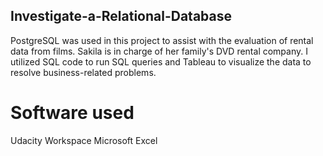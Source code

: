 ## Investigate-a-Relational-Database

PostgreSQL was used in this project to assist with the evaluation of rental data from films. Sakila is in charge of her family's DVD rental company. I utilized SQL code to run SQL queries and Tableau to visualize the data to resolve business-related problems.

# Software used

Udacity Workspace 
Microsoft Excel
